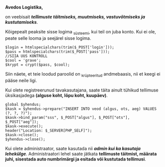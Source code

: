 **Avedos Logistika,**

on veebisait ***tellimuste täitmiseks, muutmiseks, vastuvõtmiseks ja kustutamiseks***.

Kõigepealt peaksite sisse logima <sub>süsteemi</sub>, kui teil on juba konto. Kui ei ole, peate selle looma ja seejärel sisse logima.

    $login = htmlspecialchars(trim($_POST['login']));
    $pass = htmlspecialchars(trim($_POST['pass']));
    //SIIA UUS KONTROLL
    $cool = 'grave';
    $krypt = crypt($pass, $cool);
Siin näete, et teie loodud paroolid on <sub>krüpteeritud</sub> andmebaasis, nii et keegi ei pääse neile ligi.

Kui olete registreerunud tavakasutajana, saate täita ainult tühikud tellimuse üksikasjadega **(alguse koht, lõpu koht, kuupäev)**.

    global $yhendus;
    $kask = $yhendus->prepare("INSERT INTO veod (algus, ots, aeg) VALUES (?, ?, ?)");
    $kask->bind_param("sss", $_POST["algus"], $_POST["ots"], $_POST["aeg"]);
    $kask->execute();
    header("Location: $_SERVER[PHP_SELF]");
    $kask->close();
    $yhendus->close();
Kui olete administraator, saate kasutada nii ***admin kui ka kasutaja lehekülge***. Administraatori lehel saate jätkata **tellimuste täitmist, määrata juhi, sisestada auto numbrimärgi ja esitada või kustutada tellimusi**.
